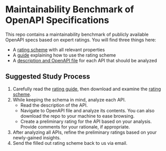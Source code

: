 # Maintainability Benchmark of OpenAPI Specifications

This repo contains a maintainability benchmark of publicly available OpenAPI specs based on expert ratings. You will find three things here:

- A [rating scheme](rating-scheme.xlsx) with all relevant properties
- A [guide](rating-scheme-guide.md) explaining how to use the rating scheme
- A [description and OpenAPI file](openapi-files/README.md) for each API that should be analyzed

## Suggested Study Process

1. Carefully read the [rating guide](rating-scheme-guide.md), then download and examine the [rating scheme](https://github.com/xJREB/openapi-maintainability-benchmark/raw/master/rating-scheme.xlsx).
2. While keeping the schema in mind, analyze each API.
   - Read the description of the API.
   - Navigate to OpenAPI file and analyze its contents. You can also download the repo to your machine to ease browsing.
   - Create a preliminary rating for the API based on your analysis. Provide comments for your rationale, if appropriate.
3. After analyzing all APIs, refine the preliminary ratings based on your newly-gained insights.
4. Send the filled out rating scheme back to us via email.
